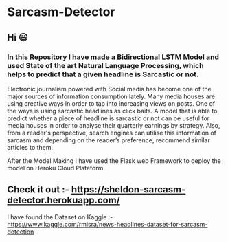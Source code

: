 # Sarcasm-Detector

## Hi 😃 

### In this Repository I have made a Bidirectional LSTM Model and used State of the art Natural Language Processing, which helps to predict that a given headline is Sarcastic or not.

Electronic journalism powered with Social media has become one of the major sources of information consumption lately. Many media houses are using creative ways in order to tap into increasing views on posts. One of the ways is using sarcastic headlines as click baits. A model that is able to predict whether a piece of headline is sarcastic or not can be useful for media houses in order to analyse their quarterly earnings by strategy. Also, from a reader's perspective, search engines can utilise this information of sarcasm and depending on the reader’s preference, recommend similar articles to them.

After the Model Making I have used the Flask web Framework to deploy the model on Heroku Cloud Plateform.

## Check it out :- https://sheldon-sarcasm-detector.herokuapp.com/

I have found the Dataset on Kaggle :- https://www.kaggle.com/rmisra/news-headlines-dataset-for-sarcasm-detection
